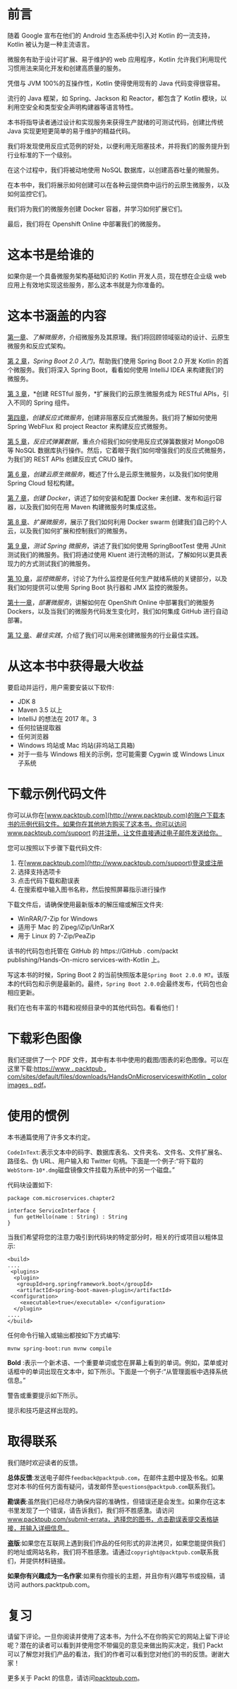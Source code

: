 # 前言

随着 Google 宣布在他们的 Android 生态系统中引入对 Kotlin 的一流支持，Kotlin 被认为是一种主流语言。

微服务有助于设计可扩展、易于维护的 web 应用程序，Kotlin 允许我们利用现代习惯用法来简化开发和创建高质量的服务。

凭借与 JVM 100%的互操作性，Kotlin 使得使用现有的 Java 代码变得很容易。

流行的 Java 框架，如 Spring、Jackson 和 Reactor，都包含了 Kotlin 模块，以利用空安全和类型安全声明构建器等语言特性。

本书将指导读者通过设计和实现服务来获得生产就绪的可测试代码，创建比传统 Java 实现更短更简单的易于维护的精益代码。

我们将发现使用反应式范例的好处，以便利用无阻塞技术，并将我们的服务提升到行业标准的下一个级别。

在这个过程中，我们将被动地使用 NoSQL 数据库，以创建高吞吐量的微服务。

在本书中，我们将展示如何创建可以在各种云提供商中运行的云原生微服务，以及如何监控它们。

我们将为我们的微服务创建 Docker 容器，并学习如何扩展它们。

最后，我们将在 Openshift Online 中部署我们的微服务。

# 这本书是给谁的

如果你是一个具备微服务架构基础知识的 Kotlin 开发人员，现在想在企业级 web 应用上有效地实现这些服务，那么这本书就是为你准备的。

# 这本书涵盖的内容

[第一章](01.html#K0RQ0-005ba5e9819e4f499f11aaac5b7181c1)、*了解微服务*，介绍微服务及其原理。我们将回顾领域驱动的设计、云原生微服务和反应式架构。

[第 2 章](02.html#29DRA0-005ba5e9819e4f499f11aaac5b7181c1)，*Spring Boot 2.0 入门*，帮助我们使用 Spring Boot 2.0 开发 Kotlin 的首个微服务。我们将深入 Spring Boot，看看如何使用 IntelliJ IDEA 来构建我们的微服务。

[第 3 章](03.html#44HU60-005ba5e9819e4f499f11aaac5b7181c1)，*创建 RESTful 服务，*扩展我们的云原生微服务成为 RESTful APIs，引入不同的 Spring 组件。

[第四章](04.html#5IAP60-005ba5e9819e4f499f11aaac5b7181c1)，*创建反应式微服务*，创建非阻塞反应式微服务。我们将了解如何使用 Spring WebFlux 和 project Reactor 来构建反应式微服务。

[第 5 章](05.html#6B47Q0-005ba5e9819e4f499f11aaac5b7181c1)，*反应式弹簧数据*，重点介绍我们如何使用反应式弹簧数据对 MongoDB 等 NoSQL 数据库执行操作。然后，它着眼于我们如何增强我们的反应式微服务，为我们的 REST APIs 创建反应式 CRUD 操作。

[第 6 章](06.html#72V5S0-005ba5e9819e4f499f11aaac5b7181c1)，*创建云原生微服务*，概述了什么是云原生微服务，以及我们如何使用 Spring Cloud 轻松构建。

[第 7 章](07.html#7PRJC0-005ba5e9819e4f499f11aaac5b7181c1)，*创建 Docker*，讲述了如何安装和配置 Docker 来创建、发布和运行容器，以及我们如何在用 Maven 构建微服务时集成这些。

[第 8 章](08.html#8DSF60-005ba5e9819e4f499f11aaac5b7181c1)、*扩展微服务*，展示了我们如何利用 Docker swarm 创建我们自己的个人云，以及我们如何扩展和控制我们的微服务。

[第 9 章](09.html#93QC40-005ba5e9819e4f499f11aaac5b7181c1)，*测试 Spring 微服务*，讲述了我们如何使用 SpringBootTest 使用 JUnit 测试我们的微服务。我们将通过使用 Kluent 进行流畅的测试，了解如何以更具表现力的方式测试我们的微服务。

[第 10 章](10.html#9J2L40-005ba5e9819e4f499f11aaac5b7181c1)，*监控微服务*，讨论了为什么监控是任何生产就绪系统的关键部分，以及我们如何提供可以使用 Spring Boot 执行器和 JMX 监控的微服务。

[第十一章](11.html#A56FQ0-005ba5e9819e4f499f11aaac5b7181c1)，*部署微服务*，讲解如何在 OpenShift Online 中部署我们的微服务 Dockers，以及当我们的微服务代码发生变化时，我们如何集成 GitHub 进行自动部署。

[第 12 章](12.html#AJG880-005ba5e9819e4f499f11aaac5b7181c1)、*最佳实践*，介绍了我们可以用来创建微服务的行业最佳实践。

# 从这本书中获得最大收益

要启动并运行，用户需要安装以下软件:

*   JDK 8
*   Maven 3.5 以上
*   IntelliJ 的想法在 2017 年。3
*   任何拉链提取器
*   任何浏览器
*   Windows 坞站或 Mac 坞站(非坞站工具箱)
*   对于一些与 Windows 相关的示例，您可能需要 Cygwin 或 Windows Linux 子系统

# 下载示例代码文件

你可以从你在[www.packtpub.com](http://www.packtpub.com)的账户下载本书的示例代码文件。如果你在其他地方购买了这本书，你可以访问 www.packtpub.com/support 的[并注册，让文件直接通过电子邮件发送给你。](http://www.packtpub.com/support)

您可以按照以下步骤下载代码文件:

1.  在[www.packtpub.com](http://www.packtpub.com/support)登录或注册
2.  选择支持选项卡
3.  点击代码下载和勘误表
4.  在搜索框中输入图书名称，然后按照屏幕指示进行操作

下载文件后，请确保使用最新版本的解压缩或解压文件夹:

*   WinRAR/7-Zip for Windows
*   适用于 Mac 的 Zipeg/iZip/UnRarX
*   用于 Linux 的 7-Zip/PeaZip

该书的代码包也托管在 GitHub 的 https://GitHub . com/packt publishing/Hands-On-micro services-with-Kotlin 上。

写这本书的时候，Spring Boot 2 的当前快照版本是`Spring Boot 2.0.0 M7`。该版本的代码包和示例是最新的。最终，`Spring Boot 2.0.0`会最终发布，代码包也会相应更新。

我们在也有丰富的书籍和视频目录中的其他代码包。看看他们！

# 下载彩色图像

我们还提供了一个 PDF 文件，其中有本书中使用的截图/图表的彩色图像。可以在这里下载:[https://www . packtpub . com/sites/default/files/downloads/HandsOnMicroserviceswithKotlin _ color images . pdf](https://www.packtpub.com/sites/default/files/downloads/HandsOnMicroserviceswithKotlin_ColorImages.pdf)。

# 使用的惯例

本书通篇使用了许多文本约定。

`CodeInText`:表示文本中的码字、数据库表名、文件夹名、文件名、文件扩展名、路径名、伪 URL、用户输入和 Twitter 句柄。下面是一个例子:“将下载的`WebStorm-10*.dmg`磁盘镜像文件挂载为系统中的另一个磁盘。”

代码块设置如下:

```
package com.microservices.chapter2

interface ServiceInterface {
  fun getHello(name : String) : String
}
```

当我们希望将您的注意力吸引到代码块的特定部分时，相关的行或项目以粗体显示:

```
<build>
....
 <plugins>
  <plugin>
   <groupId>org.springframework.boot</groupId>
   <artifactId>spring-boot-maven-plugin</artifactId>
 <configuration>
    <executable>true</executable> </configuration>
  </plugin>
....
</build>
```

任何命令行输入或输出都按如下方式编写:

```
mvnw spring-boot:run mvnw compile
```

**Bold** :表示一个新术语、一个重要单词或您在屏幕上看到的单词。例如，菜单或对话框中的单词出现在文本中，如下所示。下面是一个例子:“从管理面板中选择系统信息。”

警告或重要提示如下所示。

提示和技巧是这样出现的。

# 取得联系

我们随时欢迎读者的反馈。

**总体反馈**:发送电子邮件`feedback@packtpub.com`，在邮件主题中提及书名。如果您对本书的任何方面有疑问，请发邮件至`questions@packtpub.com`联系我们。

**勘误表**:虽然我们已经尽力确保内容的准确性，但错误还是会发生。如果你在这本书里发现了一个错误，请告诉我们，我们将不胜感激。请访问 www.packtpub.com/submit-errata，选择您的图书，点击勘误表提交表格链接，并输入详细信息。

**盗版**:如果您在互联网上遇到我们作品的任何形式的非法拷贝，如果您能提供我们的地址或网站名称，我们将不胜感激。请通过`copyright@packtpub.com`联系我们，并提供材料链接。

**如果你有兴趣成为一名作家**:如果有你擅长的主题，并且你有兴趣写书或投稿，请访问 authors.packtpub.com。

# 复习

请留下评论。一旦你阅读并使用了这本书，为什么不在你购买它的网站上留下评论呢？潜在的读者可以看到并使用您不带偏见的意见来做出购买决定，我们 Packt 可以了解您对我们产品的看法，我们的作者可以看到您对他们的书的反馈。谢谢大家！

更多关于 Packt 的信息，请访问[packtpub.com](https://www.packtpub.com/)。